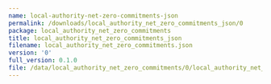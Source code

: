 ```yaml
---
name: local-authority-net-zero-commitments-json
permalink: /downloads/local_authority_net_zero_commitments_json/0
package: local_authority_net_zero_commitments
title: local_authority_net_zero_commitments_json
filename: local_authority_net_zero_commitments.json
version: '0'
full_version: 0.1.0
file: /data/local_authority_net_zero_commitments/0/local_authority_net_zero_commitments.json
---
```

